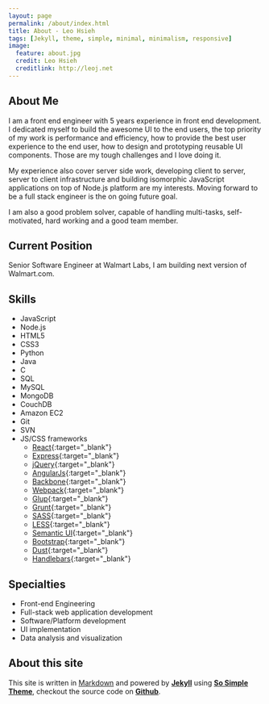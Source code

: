 ```yaml
---
layout: page
permalink: /about/index.html
title: About - Leo Hsieh
tags: [Jekyll, theme, simple, minimal, minimalism, responsive]
image:
  feature: about.jpg
  credit: Leo Hsieh
  creditlink: http://leoj.net
---
```


## About Me

I am a front end engineer with 5 years experience in front end development. I dedicated myself to build the awesome UI to the end users, the top priority of my work is performance and efficiency, how to provide the best user experience to the end user, how to design and prototyping reusable UI components. Those are my tough challenges and I love doing it.

My experience also cover server side work, developing client to server, server to client infrastructure and building isomorphic JavaScript applications on top of Node.js platform are my interests. Moving forward to be a full stack engineer is the on going future goal.

I am also a good problem solver, capable of handling multi-tasks, self-motivated, hard working and a good team member.

## Current Position

Senior Software Engineer at Walmart Labs, I am building next version of Walmart.com.

## Skills

* JavaScript
* Node.js
* HTML5
* CSS3
* Python
* Java
* C
* SQL
* MySQL
* MongoDB
* CouchDB
* Amazon EC2
* Git
* SVN
* JS/CSS frameworks
  * [React](http://facebook.github.io/react){:target="_blank"}
  * [Express](http://expressjs.com){:target="_blank"}
  * [jQuery](http://jquery.com){:target="_blank"}
  * [AngularJs](http://angularjs.org){:target="_blank"}
  * [Backbone](http://backbonejs.org){:target="_blank"}
  * [Webpack](http://webpack.github.io){:target="_blank"}
  * [Glup](http://gulpjs.com){:target="_blank"}
  * [Grunt](http://gruntjs.com){:target="_blank"}
  * [SASS](http://sass-lang.com){:target="_blank"}
  * [LESS](http://lesscss.org){:target="_blank"}
  * [Semantic UI](http://semantic-ui.com){:target="_blank"}
  * [Bootstrap](http://getbootstrap.com){:target="_blank"}
  * [Dust](http://linkedin.github.io/dustjs){:target="_blank"}
  * [Handlebars](http://handlebarsjs.com){:target="_blank"}

## Specialties

* Front-end Engineering
* Full-stack web application development
* Software/Platform development
* UI implementation
* Data analysis and visualization

## About this site

This site is written in [Markdown](http://daringfireball.net/projects/markdown) and powered by [**Jekyll**](http://jekyllrb.com) using [**So Simple Theme**](https://github.com/mmistakes/so-simple-theme), checkout the source code on [**Github**](http://github.com/LeoAJ/leoaj.github.com).
